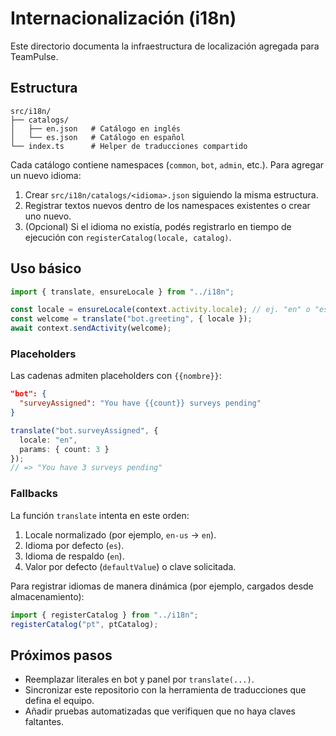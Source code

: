 # Internacionalización (i18n)

Este directorio documenta la infraestructura de localización agregada para TeamPulse.

## Estructura

```
src/i18n/
├── catalogs/
│   ├── en.json   # Catálogo en inglés
│   └── es.json   # Catálogo en español
└── index.ts      # Helper de traducciones compartido
```

Cada catálogo contiene namespaces (`common`, `bot`, `admin`, etc.). Para agregar un nuevo idioma:

1. Crear `src/i18n/catalogs/<idioma>.json` siguiendo la misma estructura.
2. Registrar textos nuevos dentro de los namespaces existentes o crear uno nuevo.
3. (Opcional) Si el idioma no existía, podés registrarlo en tiempo de ejecución con `registerCatalog(locale, catalog)`.

## Uso básico

```ts
import { translate, ensureLocale } from "../i18n";

const locale = ensureLocale(context.activity.locale); // ej. "en" o "es"
const welcome = translate("bot.greeting", { locale });
await context.sendActivity(welcome);
```

### Placeholders

Las cadenas admiten placeholders con `{{nombre}}`:

```json
"bot": {
  "surveyAssigned": "You have {{count}} surveys pending"
}
```

```ts
translate("bot.surveyAssigned", {
  locale: "en",
  params: { count: 3 }
});
// => "You have 3 surveys pending"
```

### Fallbacks

La función `translate` intenta en este orden:

1. Locale normalizado (por ejemplo, `en-us` → `en`).
2. Idioma por defecto (`es`).
3. Idioma de respaldo (`en`).
4. Valor por defecto (`defaultValue`) o clave solicitada.

Para registrar idiomas de manera dinámica (por ejemplo, cargados desde almacenamiento):

```ts
import { registerCatalog } from "../i18n";
registerCatalog("pt", ptCatalog);
```

## Próximos pasos

- Reemplazar literales en bot y panel por `translate(...)`.
- Sincronizar este repositorio con la herramienta de traducciones que defina el equipo.
- Añadir pruebas automatizadas que verifiquen que no haya claves faltantes.
